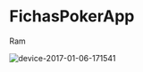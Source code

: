 # FichasPokerApp
Ram

![device-2017-01-06-171541](https://cloud.githubusercontent.com/assets/17803024/21731635/0e581278-d434-11e6-930f-4f6e1c8ad4a5.png)

